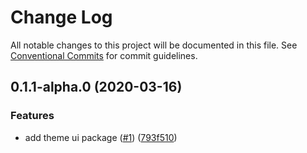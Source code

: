 # Change Log

All notable changes to this project will be documented in this file.
See [Conventional Commits](https://conventionalcommits.org) for commit guidelines.

## 0.1.1-alpha.0 (2020-03-16)


### Features

* add theme ui package ([#1](https://github.com/stenciled/stenciled/issues/1)) ([793f510](https://github.com/stenciled/stenciled/commit/793f5101df577caef0fd64dfa43477810eee5569))
